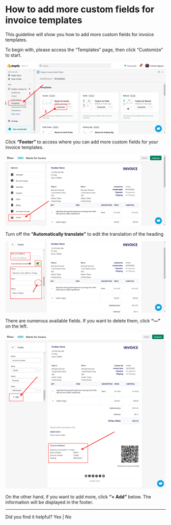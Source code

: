 # How to add more custom fields for invoice templates


This guideline will show you how to add more custom fields for invoice templates.

To begin with, please access the “Templates” page, then click “Customize” to start. 

![Fordeer-Store-·-Templates-·-Shopify (26).png](How%20to%20add%20more%20custom%20fields%20for%20invoice%20template%2008b9c7419da24af79d053654e8d2547f/Fordeer-Store--Templates--Shopify_(26).png)

Click **“Footer”** to access where you can add more custom fields for your invoice templates. 

![Fordeer-Store-·-Templates-·-Shopify (23).png](How%20to%20add%20more%20custom%20fields%20for%20invoice%20template%2008b9c7419da24af79d053654e8d2547f/Fordeer-Store--Templates--Shopify_(23).png)

Turn off the **“Automatically translate”** to edit the translation of the heading

![Fordeer-Store-·-Templates-·-Shopify (24).png](How%20to%20add%20more%20custom%20fields%20for%20invoice%20template%2008b9c7419da24af79d053654e8d2547f/Fordeer-Store--Templates--Shopify_(24).png)

There are numerous available fields. If you want to delete them, click **“—”** on the left. 

![Fordeer-Store-·-Templates-·-Shopify (25).png](How%20to%20add%20more%20custom%20fields%20for%20invoice%20template%2008b9c7419da24af79d053654e8d2547f/Fordeer-Store--Templates--Shopify_(25).png)

On the other hand, if you want to add more, click **“+ Add”** below. The information will be displayed in the footer. 

---

Did you find it helpful? Yes | No
